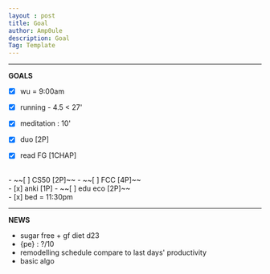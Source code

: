 ```yaml
---
layout : post
title: Goal
author: Amp0ule
description: Goal
Tag: Template
---
```


****
**GOALS**

- [x] wu = 9:00am
- [x] running - 4.5 < 27'  
- [x] meditation : 10'
- [x] duo [2P]
- [x] read FG [1CHAP]


<br/>
- ~~[ ] CS50 [2P]~~ 
- ~~[ ] FCC  [4P]~~


<br/>
- [x] anki [1P]
- ~~[ ] edu eco [2P]~~


<br/>
- [x] bed = 11:30pm

*****
**NEWS**

- sugar free + gf diet d23
- {pe} : ?/10
- remodelling schedule compare to last days' productivity
- basic algo
